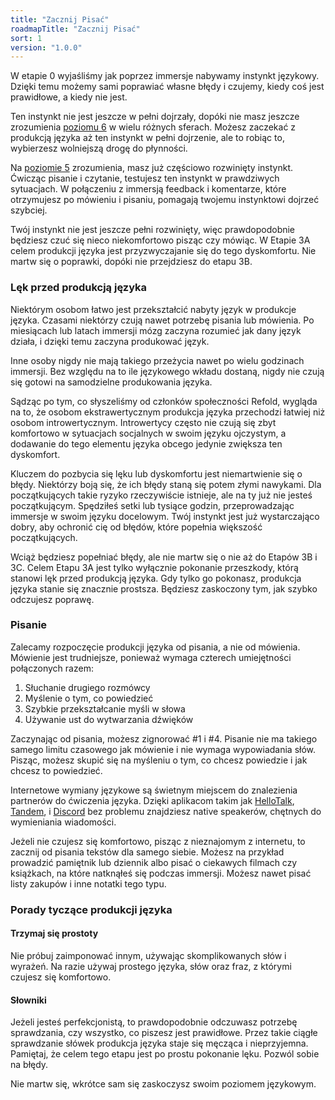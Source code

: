 ```yaml
---
title: "Zacznij Pisać"
roadmapTitle: "Zacznij Pisać"
sort: 1
version: "1.0.0"
---
```


W etapie 0 wyjaśliśmy jak poprzez immersje nabywamy instynkt językowy. Dzięki temu możemy sami poprawiać własne błędy i czujemy, kiedy coś jest prawidłowe, a kiedy nie jest.

Ten instynkt nie jest jeszcze w pełni dojrzały, dopóki nie masz jeszcze zrozumienia [poziomu 6][level-6] w wielu różnych sferach. Możesz zaczekać z produkcją języka aż ten instynkt w pełni dojrzenie, ale to robiąc to, wybierzesz wolniejszą drogę do płynności.

Na [poziomie 5][level-5] zrozumienia, masz już częściowo rozwinięty instynkt. Ćwicząc pisanie i czytanie, testujesz ten instynkt w prawdziwych sytuacjach. W połączeniu z immersją feedback i komentarze, które otrzymujesz po mówieniu i pisaniu, pomagają twojemu instynktowi dojrzeć szybciej.

Twój instynkt nie jest jeszcze pełni rozwinięty, więc prawdopodobnie będziesz czuć się nieco niekomfortowo pisząc czy mówiąc. W Etapie 3A celem produkcji języka jest przyzwyczajanie się do tego dyskomfortu. Nie martw się o poprawki, dopóki nie przejdziesz do etapu 3B.

### Lęk przed produkcją języka
Niektórym osobom łatwo jest przekształcić nabyty język w produkcje języka. Czasami niektórzy czują nawet potrzebę pisania lub mówienia. Po miesiącach lub latach immersji mózg zaczyna rozumieć jak dany język działa, i dzięki temu zaczyna produkować język.

Inne osoby nigdy nie mają takiego przeżycia nawet po wielu godzinach immersji. Bez względu na to ile językowego wkładu dostaną, nigdy nie czują się gotowi na samodzielne produkowania języka.

Sądząc po tym, co słyszeliśmy od członków społeczności Refold, wygląda na to, że osobom ekstrawertycznym produkcja języka przechodzi łatwiej niż osobom introwertycznym. Introwertycy często nie czują się zbyt komfortowo w sytuacjach socjalnych w swoim języku ojczystym, a dodawanie do tego elementu języka obcego jedynie zwiększa ten dyskomfort.

Kluczem do pozbycia się lęku lub dyskomfortu jest niemartwienie się o błędy. Niektórzy boją się, że ich błędy staną się potem złymi nawykami. Dla początkujących takie ryzyko rzeczywiście istnieje, ale na ty już nie jesteś początkującym. Spędziłeś setki lub tysiące godzin, przeprowadzając immersje w swoim języku docelowym. Twój instynkt jest już wystarczająco dobry, aby ochronić cię od błędów, które popełnia większość początkujących.

Wciąż będziesz popełniać błędy, ale nie martw się o nie aż do Etapów 3B i 3C. Celem Etapu 3A jest tylko wyłącznie pokonanie przeszkody, którą stanowi lęk przed produkcją języka. Gdy tylko go pokonasz, produkcja języka stanie się znacznie prostsza. Będziesz zaskoczony tym, jak szybko odczujesz poprawę.

### Pisanie
Zalecamy rozpoczęcie produkcji języka od pisania, a nie od mówienia. Mówienie jest trudniejsze, ponieważ wymaga czterech umiejętności połączonych razem:
1. Słuchanie drugiego rozmówcy
1. Myślenie o tym, co powiedzieć
1. Szybkie przekształcanie myśli w słowa
1. Używanie ust do wytwarzania dźwięków

Zaczynając od pisania, możesz zignorować #1 i #4. Pisanie nie ma takiego samego limitu czasowego jak mówienie i nie wymaga wypowiadania słów. Pisząc, możesz skupić się na myśleniu o tym, co chcesz powiedzie i jak chcesz to powiedzieć.

Internetowe wymiany językowe są świetnym miejscem do znalezienia partnerów do ćwiczenia języka. Dzięki aplikacom takim jak [HelloTalk][hello-talk], [Tandem][tandem], i [Discord][discord] bez problemu znajdziesz native speakerów, chętnych do wymieniania wiadomości.

Jeżeli nie czujesz się komfortowo, pisząc z nieznajomym z internetu, to zacznij od pisania tekstów dla samego siebie. Możesz na przykład prowadzić pamiętnik lub dziennik albo pisać o ciekawych filmach czy książkach, na które natknąłeś się podczas immersji. Możesz nawet pisać listy zakupów i inne notatki tego typu.

### Porady tyczące produkcji języka

#### Trzymaj się prostoty
Nie próbuj zaimponować innym, używając skomplikowanych słów i wyrażeń. Na razie używaj prostego języka, słów oraz fraz, z którymi czujesz się komfortowo.

#### Słowniki
Jeżeli jesteś perfekcjonistą, to prawdopodobnie odczuwasz potrzebę sprawdzania, czy wszystko, co piszesz jest prawidłowe. Przez takie ciągłe sprawdzanie słówek produkcja języka staje się męcząca i nieprzyjemna. Pamiętaj, że celem tego etapu jest po prostu pokonanie lęku. Pozwól sobie na błędy.

Nie martw się, wkrótce sam się zaskoczysz swoim poziomem językowym.


[level-5]: /simplified/stage-2/a/measure-comprehension#Level-5-Comfortable
[level-6]: /simplified/stage-2/a/measure-comprehension#Level-6-Automatic
[hello-talk]: https://brc.hellotalk.com/refold
[tandem]: https://www.tandem.net/
[discord]: https://www.reddit.com/r/languagelearning/comments/5m5426/discord_language_learning_servers_masterlist/